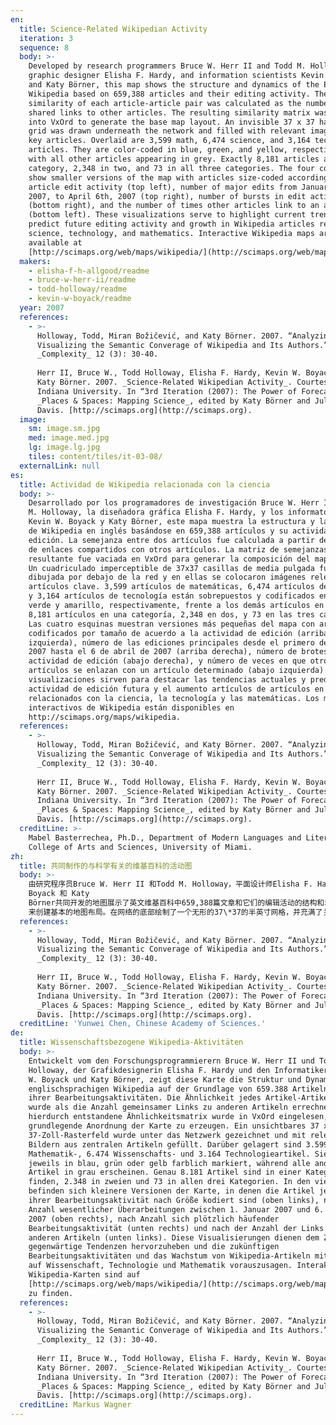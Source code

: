 ```yaml
---
en:
  title: Science-Related Wikipedian Activity
  iteration: 3
  sequence: 8
  body: >-
    Developed by research programmers Bruce W. Herr II and Todd M. Holloway,
    graphic designer Elisha F. Hardy, and information scientists Kevin W. Boyack
    and Katy Börner, this map shows the structure and dynamics of the English
    Wikipedia based on 659,388 articles and their editing activity. The
    similarity of each article-article pair was calculated as the number of
    shared links to other articles. The resulting similarity matrix was read
    into VxOrd to generate the base map layout. An invisible 37 x 37 half-inch
    grid was drawn underneath the network and filled with relevant images from
    key articles. Overlaid are 3,599 math, 6,474 science, and 3,164 technology
    articles. They are color-coded in blue, green, and yellow, respectively,
    with all other articles appearing in grey. Exactly 8,181 articles are in one
    category, 2,348 in two, and 73 in all three categories. The four corners
    show smaller versions of the map with articles size-coded according to
    article edit activity (top left), number of major edits from January 1st,
    2007, to April 6th, 2007 (top right), number of bursts in edit activity
    (bottom right), and the number of times other articles link to an article
    (bottom left). These visualizations serve to highlight current trends and
    predict future editing activity and growth in Wikipedia articles related to
    science, technology, and mathematics. Interactive Wikipedia maps are
    available at
    [http://scimaps.org/web/maps/wikipedia/](http://scimaps.org/web/maps/wikipedia/).
  makers:
    - elisha-f-h-allgood/readme
    - bruce-w-herr-ii/readme
    - todd-holloway/readme
    - kevin-w-boyack/readme
  year: 2007
  references:
    - >-
      Holloway, Todd, Miran Božičević, and Katy Börner. 2007. “Analyzing and
      Visualizing the Semantic Converage of Wikipedia and Its Authors.”
      _Complexity_ 12 (3): 30-40.  
        
      Herr II, Bruce W., Todd Holloway, Elisha F. Hardy, Kevin W. Boyack, and
      Katy Börner. 2007. _Science-Related Wikipedian Activity_. Courtesy of
      Indiana University. In “3rd Iteration (2007): The Power of Forecasts,”
      _Places & Spaces: Mapping Science_, edited by Katy Börner and Julie M.
      Davis. [http://scimaps.org](http://scimaps.org).
  image:
    sm: image.sm.jpg
    med: image.med.jpg
    lg: image.lg.jpg
    tiles: content/tiles/it-03-08/
  externalLink: null
es:
  title: Actividad de Wikipedia relacionada con la ciencia
  body: >-
    Desarrollado por los programadores de investigación Bruce W. Herr II y Todd
    M. Holloway, la diseñadora gráfica Elisha F. Hardy, y los informatólogos
    Kevin W. Boyack y Katy Börner, este mapa muestra la estructura y la dinámica
    de Wikipedia en inglés basándose en 659,388 artículos y su actividad de
    edición. La semejanza entre dos artículos fue calculada a partir del número
    de enlaces compartidos con otros artículos. La matriz de semejanzas
    resultante fue vaciada en VxOrd para generar la composición del mapa base.
    Un cuadriculado imperceptible de 37x37 casillas de media pulgada fue
    dibujada por debajo de la red y en ellas se colocaron imágenes relevantes de
    artículos clave. 3,599 artículos de matemáticas, 6,474 artículos de ciencia,
    y 3,164 artículos de tecnología están sobrepuestos y codificados en azul,
    verde y amarillo, respectivamente, frente a los demás artículos en gris. Hay
    8,181 artículos en una categoría, 2,348 en dos, y 73 en las tres categorías.
    Las cuatro esquinas muestran versiones más pequeñas del mapa con artículos
    codificados por tamaño de acuerdo a la actividad de edición (arriba
    izquierda), número de las ediciones principales desde el primero de enero de
    2007 hasta el 6 de abril de 2007 (arriba derecha), número de brotes de
    actividad de edición (abajo derecha), y número de veces en que otros
    artículos se enlazan con un artículo determinado (abajo izquierda). Estas
    visualizaciones sirven para destacar las tendencias actuales y predecir la
    actividad de edición futura y el aumento artículos de artículos en Wikipedia
    relacionados con la ciencia, la tecnología y las matemáticas. Los mapas
    interactivos de Wikipedia están disponibles en
    http://scimaps.org/maps/wikipedia.
  references:
    - >-
      Holloway, Todd, Miran Božičević, and Katy Börner. 2007. “Analyzing and
      Visualizing the Semantic Converage of Wikipedia and Its Authors.”
      _Complexity_ 12 (3): 30-40.  
        
      Herr II, Bruce W., Todd Holloway, Elisha F. Hardy, Kevin W. Boyack, and
      Katy Börner. 2007. _Science-Related Wikipedian Activity_. Courtesy of
      Indiana University. In “3rd Iteration (2007): The Power of Forecasts,”
      _Places & Spaces: Mapping Science_, edited by Katy Börner and Julie M.
      Davis. [http://scimaps.org](http://scimaps.org).
  creditLine: >-
    Mabel Basterrechea, Ph.D., Department of Modern Languages and Literatures,
    College of Arts and Sciences, University of Miami.
zh:
  title: 共同制作的与科学有关的维基百科的活动图
  body: >-
    由研究程序员Bruce W. Herr II 和Todd M. Holloway，平面设计师Elisha F. Hardy，以及情报学家Kevin W.
    Boyack 和 Katy
    Börner共同开发的地图展示了英文维基百科中659,388篇文章和它们的编辑活动的结构和动态变化。每对文章与文章的相似度可以用与其他文章共链的数量来计算。最后相似度矩阵可以读入VxOrd
    来创建基本的地图布局。在网络的底部绘制了一个无形的37\*37的半英寸网格，并充满了关键文章的相关图片。3599篇数学方面的文章、6474篇科学方面的文章以及3164篇技术方面的文章相互重叠。它们分别用蓝色、绿色和黄色来编码，其他文章则以灰色标示。第一类刚好有8181篇文章，第两类有2348篇，且所第三个类目中有73篇论文。四个角落分别为文章编辑活动（左上方）、2007年1月1日至2007年4月6日主要编辑的数量（右上角）、编辑活动爆发的数量（右下角）以及一篇文章与其他文章链接的次数（左下角）的规模编码展现了地图的缩小版。这些可视化有助于强调当前趋势，并预测未来与科学、技术和数学有关的维基百科文章的编辑活动和增长清空。欲了解维基百科地图的相互作用，可访问http://scimaps.org/maps/wikipedia。
  references:
    - >-
      Holloway, Todd, Miran Božičević, and Katy Börner. 2007. “Analyzing and
      Visualizing the Semantic Converage of Wikipedia and Its Authors.”
      _Complexity_ 12 (3): 30-40.  
        
      Herr II, Bruce W., Todd Holloway, Elisha F. Hardy, Kevin W. Boyack, and
      Katy Börner. 2007. _Science-Related Wikipedian Activity_. Courtesy of
      Indiana University. In “3rd Iteration (2007): The Power of Forecasts,”
      _Places & Spaces: Mapping Science_, edited by Katy Börner and Julie M.
      Davis. [http://scimaps.org](http://scimaps.org).
  creditLine: 'Yunwei Chen, Chinese Academy of Sciences.'
de:
  title: Wissenschaftsbezogene Wikipedia-Aktivitäten
  body: >-
    Entwickelt vom den Forschungsprogrammierern Bruce W. Herr II und Todd M.
    Holloway, der Grafikdesignerin Elisha F. Hardy und den Informatikern Kevin
    W. Boyack und Katy Börner, zeigt diese Karte die Struktur und Dynamik der
    englischsprachigen Wikipedia auf der Grundlage von 659.388 Artikeln und
    ihrer Bearbeitungsaktivitäten. Die Ähnlichkeit jedes Artikel-Artikel-Paares
    wurde als die Anzahl gemeinsamer Links zu anderen Artikeln errechnet. Die
    hierdurch entstandene Ähnlichkeitsmatrix wurde in VxOrd eingelesen, um die
    grundlegende Anordnung der Karte zu erzeugen. Ein unsichtbares 37 x
    37-Zoll-Rasterfeld wurde unter das Netzwerk gezeichnet und mit relevanten
    Bildern aus zentralen Artikeln gefüllt. Darüber gelagert sind 3.599
    Mathematik-, 6.474 Wissenschafts- und 3.164 Technologieartikel. Sie sind
    jeweils in blau, grün oder gelb farblich markiert, während alle anderen
    Artikel in grau erscheinen. Genau 8.181 Artikel sind in einer Kategorie zu
    finden, 2.348 in zweien und 73 in allen drei Kategorien. In den vier Ecken
    befinden sich kleinere Versionen der Karte, in denen die Artikel je nach
    ihrer Bearbeitungsaktivität nach Größe kodiert sind (oben links), nach
    Anzahl wesentlicher Überarbeitungen zwischen 1. Januar 2007 und 6. April
    2007 (oben rechts), nach Anzahl sich plötzlich häufender
    Bearbeitungsaktivität (unten rechts) und nach der Anzahl der Links von
    anderen Artikeln (unten links). Diese Visualisierungen dienen dem Zweck,
    gegenwärtige Tendenzen hervorzuheben und die zukünftigen
    Bearbeitungsaktivitäten und das Wachstum von Wikipedia-Artikeln mit Bezug
    auf Wissenschaft, Technologie und Mathematik vorauszusagen. Interaktive
    Wikipedia-Karten sind auf
    [http://scimaps.org/web/maps/wikipedia/](http://scimaps.org/web/maps/wikipedia/)
    zu finden.
  references:
    - >-
      Holloway, Todd, Miran Božičević, and Katy Börner. 2007. “Analyzing and
      Visualizing the Semantic Converage of Wikipedia and Its Authors.”
      _Complexity_ 12 (3): 30-40.  
        
      Herr II, Bruce W., Todd Holloway, Elisha F. Hardy, Kevin W. Boyack, and
      Katy Börner. 2007. _Science-Related Wikipedian Activity_. Courtesy of
      Indiana University. In “3rd Iteration (2007): The Power of Forecasts,”
      _Places & Spaces: Mapping Science_, edited by Katy Börner and Julie M.
      Davis. [http://scimaps.org](http://scimaps.org).
  creditLine: Markus Wagner
---
```

